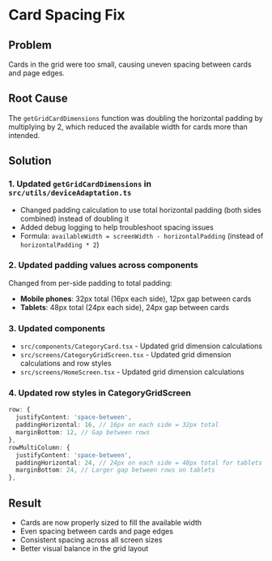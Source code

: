 # Card Spacing Fix

## Problem

Cards in the grid were too small, causing uneven spacing between cards and page edges.

## Root Cause

The `getGridCardDimensions` function was doubling the horizontal padding by multiplying by 2, which reduced the available width for cards more than intended.

## Solution

### 1. Updated `getGridCardDimensions` in `src/utils/deviceAdaptation.ts`

- Changed padding calculation to use total horizontal padding (both sides combined) instead of doubling it
- Added debug logging to help troubleshoot spacing issues
- Formula: `availableWidth = screenWidth - horizontalPadding` (instead of `horizontalPadding * 2`)

### 2. Updated padding values across components

Changed from per-side padding to total padding:

- **Mobile phones**: 32px total (16px each side), 12px gap between cards
- **Tablets**: 48px total (24px each side), 24px gap between cards

### 3. Updated components

- `src/components/CategoryCard.tsx` - Updated grid dimension calculations
- `src/screens/CategoryGridScreen.tsx` - Updated grid dimension calculations and row styles
- `src/screens/HomeScreen.tsx` - Updated grid dimension calculations

### 4. Updated row styles in CategoryGridScreen

```typescript
row: {
  justifyContent: 'space-between',
  paddingHorizontal: 16, // 16px on each side = 32px total
  marginBottom: 12, // Gap between rows
},
rowMultiColumn: {
  justifyContent: 'space-between',
  paddingHorizontal: 24, // 24px on each side = 48px total for tablets
  marginBottom: 24, // Larger gap between rows on tablets
},
```

## Result

- Cards are now properly sized to fill the available width
- Even spacing between cards and page edges
- Consistent spacing across all screen sizes
- Better visual balance in the grid layout
